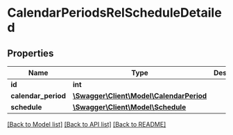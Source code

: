 # CalendarPeriodsRelScheduleDetailed

## Properties
Name | Type | Description | Notes
------------ | ------------- | ------------- | -------------
**id** | **int** |  | [optional] 
**calendar_period** | [**\Swagger\Client\Model\CalendarPeriod**](CalendarPeriod.md) |  | 
**schedule** | [**\Swagger\Client\Model\Schedule**](Schedule.md) |  | 

[[Back to Model list]](../README.md#documentation-for-models) [[Back to API list]](../README.md#documentation-for-api-endpoints) [[Back to README]](../README.md)



